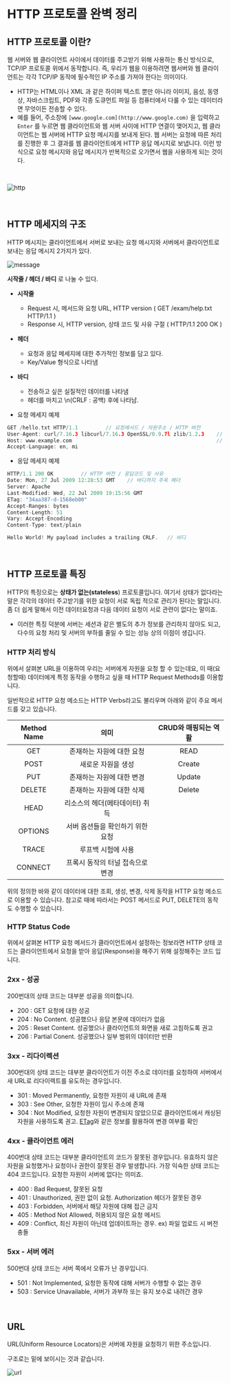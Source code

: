 

# HTTP 프로토콜 완벽 정리

## HTTP 프로토콜 이란?

웹 서버와 웹 클라이언트 사이에서 데이터를 주고받기 위해 사용하는 통신 방식으로, TCP/IP 프로토콜 위에서 동작합니다. 즉, 우리가 웹을 이용하려면 웹서버와 웹 클라이언트는 각각 TCP/IP 동작에 필수적인 IP 주소를 가져야 한다는 의미이다.

- HTTP는 HTML이나 XML 과 같은 하이퍼 텍스트 뿐만 아니라 이미지, 음성, 동영상, 자바스크립트, PDF와 각종 도큐먼트 파일 등 컴퓨터에서 다룰 수 있는 데이터라면 무엇이든 전송할 수 있다.
- 예를 들어, 주소창에 `[www.google.com](http://www.google.com)` 을 입력하고 `Enter` 를 누르면 웹 클라이언트와 웹 서버 사이에 HTTP 연결이 맺어지고, 웹 클라이언트는 웹 서버에 HTTP 요청 메시지를 보내게 된다. 웹 서버는 요청에 따른 처리를 진행한 후 그 결과를 웹 클라이언트에게 HTTP 응답 메시지로 보냅니다. 이런 방식으로 요청 메시지와 응답 메시지가 반복적으로 오가면서 웹을 사용하게 되는 것이다.

<br>

![http](https://user-images.githubusercontent.com/58774316/111725057-ab511380-88a9-11eb-80da-68cc9bf45d5f.png)

<br>

## HTTP 메세지의 구조

HTTP 메시지는 클라이언트에서 서버로 보내는 요청 메시지와 서버에서 클라이언트로 보내는 응답 메시지 2가지가 있다.

![message](https://user-images.githubusercontent.com/58774316/111723207-87d89980-88a6-11eb-9c1b-36f28e3b41a8.png)

**시작줄 / 헤더 / 바디** 로 나눌 수 있다.

- **시작줄**
  - Request 시, 메서드와 요청 URL, HTTP version ( GET /exam/help.txt HTTP/1.1 )
  - Response 시, HTTP version, 상태 코드 및 사유 구절 ( HTTP/1.1 200 OK )
- **헤더**
  - 요청과 응답 메세지에 대한 추가적인 정보를 담고 있다.
  - Key/Value 형식으로 나타냄
- **바디**

  - 전송하고 싶은 실질적인 데이터를 나타냄
  - 헤더를 마치고 \n(CRLF : 공백) 후에 나타남.

- 요청 메세지 예제

```cpp
GET /hello.txt HTTP/1.1 		// 요청메서드 / 자원주소 / HTTP 버전
User-Agent: curl/7.16.3 libcurl/7.16.3 OpenSSL/0.9.7l zlib/1.2.3	// 헤더
Host: www.example.com												// 헤더
Accept-Language: en, mi
```

- 응답 메세지 예제

```cpp
HTTP/1.1 200 OK         // HTTP 버전 / 응답코드 및 사유
Date: Mon, 27 Jul 2009 12:28:53 GMT    // 바디까지 주욱 헤더
Server: Apache
Last-Modified: Wed, 22 Jul 2009 19:15:56 GMT
ETag: "34aa387-d-1568eb00"
Accept-Ranges: bytes
Content-Length: 51
Vary: Accept-Encoding
Content-Type: text/plain

Hello World! My payload includes a trailing CRLF.	// 바디
```

<br>

## HTTP 프로토콜 특징

HTTP의 특징으로는 **상태가 없는(stateless**) 프로토콜입니다. 여기서 상태가 없다라는 말은 각각의 데이터 주고받기를 위한 요청이 서로 독립 적으로 관리가 된다는 말입니다. 좀 더 쉽게 말해서 이전 데이터요청과 다음 데이터 요청이 서로 관련이 없다는 말이죠.

- 이러한 특징 덕분에 서버는 세션과 같은 별도의 추가 정보를 관리하지 않아도 되고, 다수의 요청 처리 및 서버의 부하를 줄일 수 있는 성능 상의 이점이 생깁니다.

### HTTP 처리 방식

위에서 살펴본 URL을 이용하여 우리는 서버에게 자원을 요청 할 수 있는데요, 이 때(요청할때) 데이터에게 특정 동작을 수행하고 싶을 때 HTTP Request Methods를 이용합니다.

일반적으로 HTTP 요청 메소드는 HTTP Verbs라고도 불리우며 아래와 같이 주요 메서드를 갖고 있습니다.

| Method Name 	| 의미 	| CRUD와 매핑되는 역활 	|
|:-:	|:-:	|:-:	|
| GET 	| 존재하는 자원에 대한 요청 	| READ 	|
| POST 	| 새로운 자원을 생성 	| Create 	|
| PUT 	| 존재하는 자원에 대한 변경 	| Update 	|
| DELETE 	| 존재하는 자원에 대한 삭제 	| Delete 	|
| HEAD 	| 리소스의 헤더(메타데이터) 취득 	|  	|
| OPTIONS 	| 서버 옵션들을 확인하기 위한 요청 	|  	|
| TRACE 	| 루프백 시험에 사용 	|  	|
| CONNECT 	| 프록시 동작의 터널 접속으로 변경 	|  	|

위의 정의한 바와 같이 데이터에 대한 조회, 생성, 변경, 삭제 동작을 HTTP 요청 메소드로 이용할 수 있습니다. 참고로 때에 따라서는 POST 메서드로 PUT, DELETE의 동작도 수행할 수 있습니다.


### HTTP Status Code

위에서 살펴본 HTTP 요청 메서드가 클라이언트에서 설정하는 정보라면 HTTP 상태 코드는 클라이언트에서 요청을 받아 응답(Response)을 해주기 위해 설정해주는 코드 입니다.

### 2xx - 성공

200번대의 상태 코드는 대부분 성공을 의미합니다.

- 200 : GET 요청에 대한 성공
- 204 : No Content. 성공했으나 응답 본문에 데이터가 없음
- 205 : Reset Content. 성공했으나 클라이언트의 화면을 새로 고침하도록 권고
- 206 : Partial Conent. 성공했으나 일부 범위의 데이터만 반환

### 3xx - 리다이렉션

300번대의 상태 코드는 대부분 클라이언트가 이전 주소로 데이터를 요청하여 서버에서 새 URL로 리다이렉트를 유도하는 경우입니다.

- 301 : Moved Permanently, 요청한 자원이 새 URL에 존재
- 303 : See Other, 요청한 자원이 임시 주소에 존재
- 304 : Not Modified, 요청한 자원이 변경되지 않았으므로 클라이언트에서 캐싱된 자원을 사용하도록 권고. [ETag](https://developer.mozilla.org/en-US/docs/Web/HTTP/Headers/ETag)와 같은 정보를 활용하여 변경 여부를 확인

### 4xx - 클라이언트 에러

400번대 상태 코드는 대부분 클라이언트의 코드가 잘못된 경우입니다. 유효하지 않은 자원을 요청했거나 요청이나 권한이 잘못된 경우 발생합니다. 가장 익숙한 상태 코드는 404 코드입니다. 요청한 자원이 서버에 없다는 의미죠.

- 400 : Bad Request, 잘못된 요청
- 401 : Unauthorized, 권한 없이 요청. Authorization 헤더가 잘못된 경우
- 403 : Forbidden, 서버에서 해당 자원에 대해 접근 금지
- 405 : Method Not Allowed, 허용되지 않은 요청 메서드
- 409 : Conflict, 최신 자원이 아닌데 업데이트하는 경우. ex) 파일 업로드 시 버전 충돌

### 5xx - 서버 에러

500번대 상태 코드는 서버 쪽에서 오류가 난 경우입니다.

- 501 : Not Implemented, 요청한 동작에 대해 서버가 수행할 수 없는 경우
- 503 : Service Unavailable, 서버가 과부하 또는 유지 보수로 내려간 경우

<br>

## URL

URL(Uniform Resource Locators)은 서버에 자원을 요청하기 위한 주소입니다.

구조로는 밑에 보이시는 것과 같습니다.

![url](https://user-images.githubusercontent.com/58774316/111725108-cc196900-88a9-11eb-93a8-75c12922659a.png)

